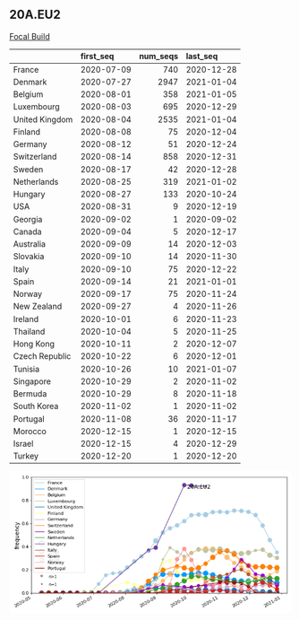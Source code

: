 

## 20A.EU2
[Focal Build](https://nextstrain.org/groups/neherlab/ncov/20A.EU2?f_region=Europe)

|                | first_seq   |   num_seqs | last_seq   |
|:---------------|:------------|-----------:|:-----------|
| France         | 2020-07-09  |        740 | 2020-12-28 |
| Denmark        | 2020-07-27  |       2947 | 2021-01-04 |
| Belgium        | 2020-08-01  |        358 | 2021-01-05 |
| Luxembourg     | 2020-08-03  |        695 | 2020-12-29 |
| United Kingdom | 2020-08-04  |       2535 | 2021-01-04 |
| Finland        | 2020-08-08  |         75 | 2020-12-04 |
| Germany        | 2020-08-12  |         51 | 2020-12-24 |
| Switzerland    | 2020-08-14  |        858 | 2020-12-31 |
| Sweden         | 2020-08-17  |         42 | 2020-12-28 |
| Netherlands    | 2020-08-25  |        319 | 2021-01-02 |
| Hungary        | 2020-08-27  |        133 | 2020-10-24 |
| USA            | 2020-08-31  |          9 | 2020-12-19 |
| Georgia        | 2020-09-02  |          1 | 2020-09-02 |
| Canada         | 2020-09-04  |          5 | 2020-12-17 |
| Australia      | 2020-09-09  |         14 | 2020-12-03 |
| Slovakia       | 2020-09-10  |         14 | 2020-11-30 |
| Italy          | 2020-09-10  |         75 | 2020-12-22 |
| Spain          | 2020-09-14  |         21 | 2021-01-01 |
| Norway         | 2020-09-17  |         75 | 2020-11-24 |
| New Zealand    | 2020-09-27  |          4 | 2020-11-26 |
| Ireland        | 2020-10-01  |          6 | 2020-11-23 |
| Thailand       | 2020-10-04  |          5 | 2020-11-25 |
| Hong Kong      | 2020-10-11  |          2 | 2020-12-07 |
| Czech Republic | 2020-10-22  |          6 | 2020-12-01 |
| Tunisia        | 2020-10-26  |         10 | 2021-01-07 |
| Singapore      | 2020-10-29  |          2 | 2020-11-02 |
| Bermuda        | 2020-10-29  |          8 | 2020-11-18 |
| South Korea    | 2020-11-02  |          1 | 2020-11-02 |
| Portugal       | 2020-11-08  |         36 | 2020-11-17 |
| Morocco        | 2020-12-15  |          1 | 2020-12-15 |
| Israel         | 2020-12-15  |          4 | 2020-12-29 |
| Turkey         | 2020-12-20  |          1 | 2020-12-20 |

![Overall trends 20A.EU2](/overall_trends_figures/overall_trends_20A.EU2.png)